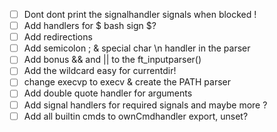 


- [ ] Dont dont print the signalhandler signals when blocked !
- [ ] Add handlers for $ bash sign $?
- [ ] Add redirections 
- [ ] Add semicolon ; & special char \n handler in the parser
- [ ] Add bonus && and || to the ft_inputparser()
- [ ] Add the wildcard easy for currentdir!
- [ ] change execvp to execv & create the PATH parser
- [ ] Add double quote handler for arguments
- [ ] Add signal handlers for required signals and maybe more ?
- [ ] Add all builtin cmds to ownCmdhandler export, unset? 
